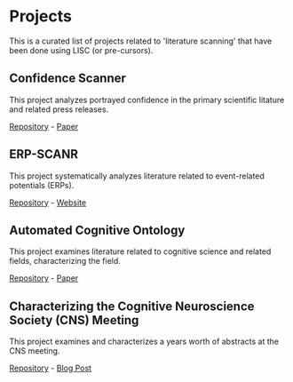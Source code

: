 # Projects

This is a curated list of projects related to 'literature scanning' that have been done using LISC (or pre-cursors).

## Confidence Scanner

This project analyzes portrayed confidence in the primary scientific litature and related press releases. 

[Repository](https://github.com/wdfox/ConfidenceScanner) - [Paper](http://mindmodeling.org/cogsci2018/papers/0323/index.html)

## ERP-SCANR

This project systematically analyzes literature related to event-related potentials (ERPs). 

[Repository](https://github.com/TomDonoghue/ERP_SCANR) - [Website](http://tomdonoghue.github.io/ERP_SCANR/)

## Automated Cognitive Ontology

This project examines literature related to cognitive science and related fields, characterizing the field. 

[Repository](https://github.com/voytekresearch/IdentityCrisis) - [Paper](https://mindmodeling.org/cogsci2017/papers/0395/index.html)

## Characterizing the Cognitive Neuroscience Society (CNS) Meeting

This project examines and characterizes a years worth of abstracts at the CNS meeting. 

[Repository](https://github.com/torbenator/cns_analysis) - [Blog Post](http://neurosciencebro.blogspot.com/2015/09/the-cns-annual-meeting-should-be-called.html)
